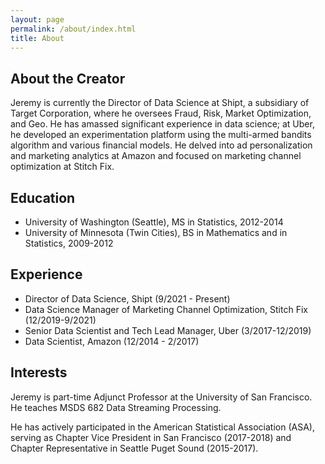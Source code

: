 ```yaml
---
layout: page
permalink: /about/index.html
title: About
---
```


## About the Creator

Jeremy is currently the Director of Data Science at Shipt, a subsidiary of Target Corporation, where he oversees Fraud, Risk, Market Optimization, and Geo. He has amassed significant experience in data science; at Uber, he developed an experimentation platform using the multi-armed bandits algorithm and various financial models. He delved into ad personalization and marketing analytics at Amazon and focused on marketing channel optimization at Stitch Fix.

## Education

- University of Washington (Seattle), MS in Statistics, 2012-2014
- University of Minnesota (Twin Cities), BS in Mathematics and in Statistics, 2009-2012

## Experience

- Director of Data Science, Shipt (9/2021 - Present)
- Data Science Manager of Marketing Channel Optimization, Stitch Fix (12/2019-9/2021)
- Senior Data Scientist and Tech Lead Manager, Uber (3/2017-12/2019)
- Data Scientist, Amazon (12/2014 - 2/2017)

## Interests

Jeremy is part-time Adjunct Professor at the University of San Francisco. He teaches MSDS 682 Data Streaming Processing. 

He has actively participated in the American Statistical Association (ASA), serving as Chapter Vice President in San Francisco (2017-2018) and Chapter Representative in Seattle Puget Sound (2015-2017).

<link rel="stylesheet" href="{{ '/assets/css/main.css' | relative_url }}">

